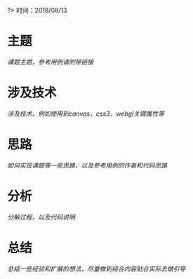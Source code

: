 ?> 时间：2018/08/13
# 主题
_课题主题，参考用例请附带链接_

# 涉及技术
_涉及技术，例如使用到canvas，css3，webgl关键属性等_

  
# 思路
_如何实现课题等一些思路，以及参考用例的作者和代码思路_

# 分析
_分解过程，以及代码说明_

# 总结
_总结一些经验和扩展的想法，尽量做到结合内容贴合实际去做引导_
